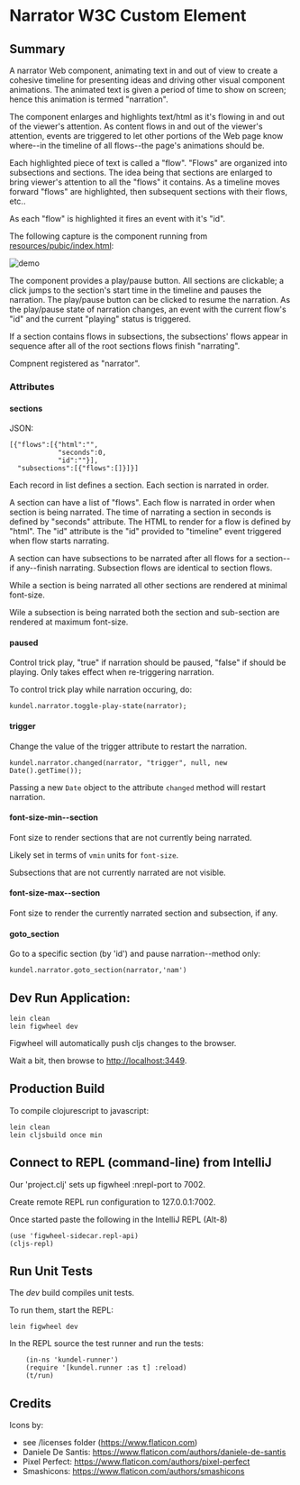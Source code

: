 # Narrator W3C Custom Element

## Summary

A narrator Web component, animating text in and out of view to create a cohesive timeline for presenting ideas and
driving other visual component animations.  The animated text is given a period of time to show on screen; hence this
animation is termed "narration".

The component enlarges and highlights text/html as it's flowing in and out of the viewer's attention.  As content flows in and out
of the viewer's attention, events are triggered to let other portions of the Web page know where--in the timeline of
all flows--the page's animations should be.

Each highlighted piece of text is called a "flow".  "Flows" are organized into subsections and sections.  The idea being
that sections are enlarged to bring viewer's attention to all the "flows" it contains.  As a timeline moves forward
"flows" are highlighted, then subsequent sections with their flows, etc..

As each "flow" is highlighted it fires an event with it's "id".

The following capture is the component running from [resources/pubic/index.html](https://github.com/JakubNer/narrator-web-component/blob/master/resources/public/index.html):

![demo](https://github.com/JakubNer/narrator-web-component/blob/master/assets/demo.gif)

The component provides a play/pause button.  All sections are clickable; a click jumps to the
section's start time in the timeline and pauses the narration.  The play/pause button can be
clicked to resume the narration.  As the play/pause state of narration changes, an event with the current flow's "id"
and the current "playing" status is triggered.

If a section contains flows in subsections, the subsections' flows appear in sequence after all of the root sections
flows finish "narrating".

Compnent registered as "narrator".

### Attributes

#### sections

JSON:

```
[{"flows":[{"html":"",
            "seconds":0,
            "id":""}],
  "subsections":[{"flows":[]}]}]
```

Each record in list defines a section.  Each section is narrated in order.

A section can have a list of "flows".  Each flow is narrated in order when section is being narrated.  The time
of narrating a section in seconds is defined by "seconds" attribute.  The HTML to render for a flow is defined by "html".
The "id" attribute is the "id" provided to "timeline" event triggered when flow starts narrating.

A section can have subsections to be narrated after all flows for a section--if any--finish narrating.  Subsection flows
are identical to section flows.

While a section is being narrated all other sections are rendered at minimal font-size.

Wile a subsection is being narrated both the section and sub-section are rendered at maximum font-size.

#### paused

Control trick play, "true" if narration should be paused, "false" if should be playing.  Only takes effect when re-triggering narration.

To control trick play while narration occuring, do:

```
kundel.narrator.toggle-play-state(narrator);
```

#### trigger

Change the value of the trigger attribute to restart the narration.

```
kundel.narrator.changed(narrator, "trigger", null, new Date().getTime());
```

Passing a new `Date` object to the attribute `changed` method will restart narration.

#### font-size-min--section

Font size to render sections that are not currently being narrated.

Likely set in terms of `vmin` units for `font-size`.

Subsections that are not currently narrated are not visible.

#### font-size-max--section

Font size to render the currently narrated section and subsection, if any.

#### goto_section

Go to a specific section (by 'id') and pause narration--method only:

```
kundel.narrator.goto_section(narrator,'nam')
```

## Dev Run Application:

```
lein clean
lein figwheel dev
```

Figwheel will automatically push cljs changes to the browser.

Wait a bit, then browse to [http://localhost:3449](http://localhost:3449).

## Production Build


To compile clojurescript to javascript:

```
lein clean
lein cljsbuild once min
```

## Connect to REPL (command-line) from IntelliJ

Our 'project.clj' sets up figwheel :nrepl-port to 7002.

Create remote REPL run configuration to 127.0.0.1:7002.

Once started paste the following in the IntelliJ REPL (Alt-8)

```
(use 'figwheel-sidecar.repl-api)
(cljs-repl)
```

## Run Unit Tests

The *dev* build compiles unit tests.

To run them, start the REPL:

```
lein figwheel dev
```

In the REPL source the test runner and run the tests:

```
    (in-ns 'kundel-runner')
    (require '[kundel.runner :as t] :reload)
    (t/run)
```

## Credits

Icons by:

* see /licenses folder (https://www.flaticon.com)
* Daniele De Santis: https://www.flaticon.com/authors/daniele-de-santis
* Pixel Perfect: https://www.flaticon.com/authors/pixel-perfect
* Smashicons: https://www.flaticon.com/authors/smashicons
